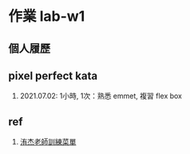# 作業 lab-w1

## 個人履歷

## pixel perfect kata
1. 2021.07.02: 1小時, 1次：熟悉 emmet, 複習 flex box

## ref
1. [洧杰老師訓練菜單](https://hackmd.io/iE6mxohOS-ujKU398Ewk1w)
